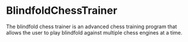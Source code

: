 # BlindfoldChessTrainer

The blindfold chess trainer is an advanced chess training program that allows the user to play blindfold against multiple chess engines at a time.
